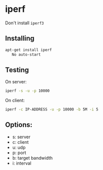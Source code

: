 # iperf

Don't install `iperf3`

## Installing

```bash
apt-get install iperf
   No auto-start
```

## Testing

On server:

```bash
iperf -s -u -p 10000
```

On client:

```bash
iperf -c IP-ADDRESS -u -p 10000 -b 5M -i 5
```

## Options:

- s: server
- c: client
- u: udp
- p: port
- b: target bandwidth
- i: interval
